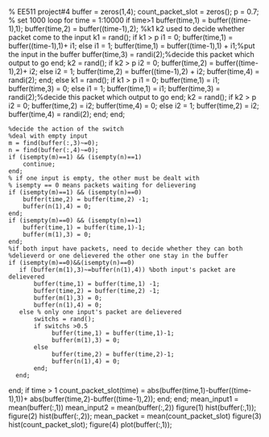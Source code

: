% EE511  project#4
buffer = zeros(1,4);
count_packet_slot = zeros();
p = 0.7;
% set 1000 loop
for time = 1:10000
    if time>1
    buffer(time,1) = buffer((time-1),1);
    buffer(time,2) = buffer((time-1),2);
    %k1 k2 used to decide whether packet come to the input
    k1 = rand();
        if k1 > p 
            i1 = 0;
            buffer(time,1) = buffer((time-1),1)+ i1;
        else
            i1 = 1;
            buffer(time,1) = buffer((time-1),1) + i1;%put the input in the buffer
            buffer(time,3) = randi(2);%decide this packet which output to go
        end;
    k2 = rand();
        if k2 > p 
            i2 = 0;
            buffer(time,2) = buffer((time-1),2)+ i2;
        else
            i2 = 1;
            buffer(time,2) = buffer((time-1),2) + i2;
            buffer(time,4) = randi(2);
        end;
    else
        k1 = rand();
        if k1 > p 
            i1 = 0;
            buffer(time,1) = i1;
            buffer(time,3) = 0;
        else
            i1 = 1;
            buffer(time,1) = i1;
            buffer(time,3) = randi(2);%decide this packet which output to go
        end;
        k2 = rand();
        if k2 > p 
            i2 = 0;
            buffer(time,2) = i2;
            buffer(time,4) = 0;
        else
            i2 = 1;
            buffer(time,2) = i2;
            buffer(time,4) = randi(2);
        end;
    end;
        
    %decide the action of the switch
    %deal with empty input
    m = find(buffer(:,3)~=0);
    n = find(buffer(:,4)~=0);
    if (isempty(m)==1) && (isempty(n)==1)
        continue;
    end;
    % if one input is empty, the other must be dealt with
    % isempty == 0 means packets waiting for delievering
    if (isempty(m)==1) && (isempty(n)==0)
        buffer(time,2) = buffer(time,2) -1;
        buffer(n(1),4) = 0;
    end;
    if (isempty(m)==0) && (isempty(n)==1)
        buffer(time,1) = buffer(time,1)-1;
        buffer(m(1),3) = 0;
    end;
    %if both input have packets, need to decide whether they can both
    %delieverd or one delievered the other one stay in the buffer
    if (isempty(m)==0)&&(isempty(n)==0)
       if (buffer(m(1),3)~=buffer(n(1),4)) %both input's packet are delievered
           buffer(time,1) = buffer(time,1) -1;
           buffer(time,2) = buffer(time,2) -1;
           buffer(m(1),3) = 0;
           buffer(n(1),4) = 0;
       else % only one input's packet are delievered
           switchs = rand();
           if switchs >0.5
                buffer(time,1) = buffer(time,1)-1;
                buffer(m(1),3) = 0;
           else
                buffer(time,2) = buffer(time,2)-1;
                buffer(n(1),4) = 0;
           end;
      end;
   end;
   if time > 1
   count_packet_slot(time) = abs(buffer(time,1)-buffer((time-1),1))+ abs(buffer(time,2)-buffer((time-1),2));
   end;
end;
mean_input1 = mean(buffer(:,1))
mean_input2 = mean(buffer(:,2))
figure(1)
hist(buffer(:,1));
figure(2)
hist(buffer(:,2));
mean_packet = mean(count_packet_slot)
figure(3)
hist(count_packet_slot);
figure(4)
plot(buffer(:,1));



    
      
            
    
    
    
